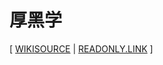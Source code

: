# 厚黑学

[ [WIKISOURCE](https://zh.wikisource.org/zh-hans/厚黑学)
| [READONLY.LINK](https://readonly.link/books/https://books.xieyuheng.com/李宗吾/厚黑学/book.json) ]
